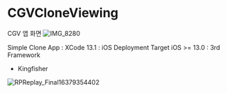 # CGVCloneViewing

CGV 앱 화면
![IMG_8280](https://user-images.githubusercontent.com/28588348/143594158-17bfb560-1ad4-4b3e-8249-26f8a7eb5b80.jpg)


Simple Clone App
: XCode 13.1
: iOS Deployment Target iOS >= 13.0
: 3rd Framework
 - Kingfisher

![RPReplay_Final16379354402](https://user-images.githubusercontent.com/28588348/143593772-0977678b-1b27-4c00-915d-b3a57ec4269f.gif)
